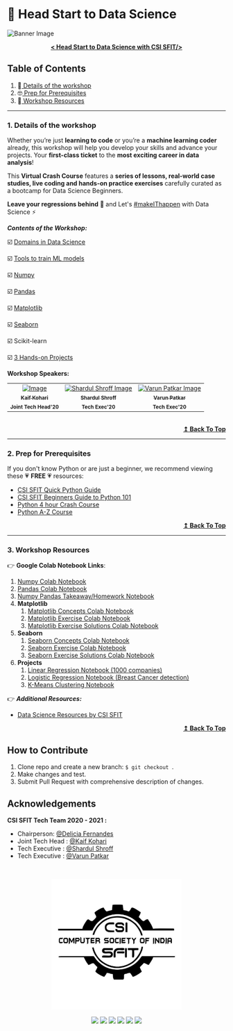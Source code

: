 
# 🤖 Head Start to Data Science 
<img src="https://media.istockphoto.com/photos/robot-with-education-hud-picture-id966248982?k=6&m=966248982&s=612x612&w=0&h=n4MgcVUV2D6kXpJGCyIMIgFuqsi63DkzjiwWQi4n0aE="  width="800px;" alt="Banner Image">

<p align="center">
<b><u>< Head Start to Data Science with CSI SFIT/></u></b><br>
</p>

## <a name="table-of-contents">Table of Contents</a>
1. 🥰<a href="#Details of the workshop"> Details of the workshop</a>
2. 🤓<a href="#Prep for Prerequisites"> Prep for Prerequisites</a>
3. 🤩<a href="#Workshop Resources"> Workshop Resources</a>
---
### <a name="Details of the workshop">1. Details of the workshop</a>
Whether you’re just **learning to code** or you’re a **machine learning coder** already, this workshop will help you develop your skills and advance your projects. Your **first-class ticket** to the **most exciting career in data analysis**!

This **Virtual Crash Course** features a **series of lessons, real-world case studies, live coding and hands-on practice exercises** carefully curated as a bootcamp for Data Science Beginners. 

**Leave your regressions behind** 🙈 and Let's [#makeIThappen](https://www.instagram.com/csi_sfit/) with Data Science :zap:

_**Contents of the Workshop:**_

☑️ [Domains in Data Science](https://docs.google.com/presentation/d/1JzsQzMAZZik_Ynvoz4_jEQrkKTm412lYUNbQHy5clJY/edit?usp=sharing)

☑️ [Tools to train ML models](https://docs.google.com/presentation/d/1JzsQzMAZZik_Ynvoz4_jEQrkKTm412lYUNbQHy5clJY/edit?usp=sharing)

☑️ [Numpy](https://github.com/CSI-SFIT/Head-Start-to-Data-Science/tree/main/1-Numpy)

☑️ [Pandas ](https://github.com/CSI-SFIT/Head-Start-to-Data-Science/tree/main/2-Pandas)

☑️ [Matplotlib](https://github.com/CSI-SFIT/Head-Start-to-Data-Science/tree/main/3-Matplotlib)

☑️ [Seaborn](https://github.com/CSI-SFIT/Head-Start-to-Data-Science/tree/main/4-Seaborn)

☑️ Scikit-learn

☑️ [3 Hands-on Projects](https://github.com/CSI-SFIT/Head-Start-to-Data-Science/tree/main/5-Projects)

<b>Workshop Speakers:</b>
<table>
<td align="center">
	<a href="https://github.com/Kaif10"><img src="https://avatars.githubusercontent.com/u/57802881?s=400&u=ff3f406e4706577e23d77a68e577579203346e93&v=4" width="100px;" alt=" Image"/><br>
	<sub><b>Kaif Kohari</b></sub></a><br/>
	<sub><b>Joint Tech Head'20</b></sub><br/>
</td>
<td align="center">
	<a href="https://github.com/shardul1501"><img src="https://avatars.githubusercontent.com/u/62711584?s=400&v=4" width="100px;" alt="Shardul Shroff Image"/><br>
	<sub><b>Shardul Shroff</b></sub></a><br/>
	<sub><b>Tech Exec'20</b></sub><br/>
</td>
<td align="center">
	<a href="https://github.com/Varun-Patkar"><img src="https://avatars.githubusercontent.com/u/50433487?s=400&u=62940f86ba5133b466ae7a412404b60743d3447c&v=4" width="100px;" alt="Varun Patkar Image"/><br>
	<sub><b>Varun Patkar</b></sub></a><br/>
	<sub><b>Tech Exec'20</b></sub><br/>
</td>
</table>
<br>

<div align="right">
    <b><a href="#table-of-contents">↥ Back To Top</a></b>
</div>

---
### <a name="Prep for Prerequisites">2. Prep for Prerequisites</a>

If you don't know Python or are just a beginner, we recommend viewing these 💗 **FREE** 💗 resources:
- [CSI SFIT Quick Python Guide](https://www.instagram.com/csi_sfit/guide/all-about-python/17852391890414392/?igshid=vumd6yq5esjr)
- [CSI SFIT Beginners Guide to Python 101](https://github.com/CSI-SFIT/Beginners-Guide-to-Python-101)
- [Python 4 hour Crash Course](https://youtu.be/rfscVS0vtbw)
- [Python A-Z Course](https://youtube.com/playlist?list=PL-osiE80TeTt2d9bfVyTiXJA-UTHn6WwU)

<div align="right">
    <b><a href="#table-of-contents">↥ Back To Top</a></b>
</div>

---
### <a name="Workshop Resources">3. Workshop Resources</a>

👉 **Google Colab Notebook Links**:
1. [Numpy Colab Notebook](https://colab.research.google.com/drive/1lt1w-wB7gAAROdnw-UZ7qGX_Gw0XAhdu?usp=sharing)
2. [Pandas Colab Notebook](https://colab.research.google.com/drive/1FfZZc6H4AbQyuUgs7vgCMylHrBnSoU6M?usp=sharing)
3. [Numpy Pandas Takeaway/Homework Notebook](https://colab.research.google.com/drive/1d6WE4dUocj0oxgtFVJ_oZCYOY3cIEXbC?usp=sharing)
4. **Matplotlib**
    1. [Matplotlib Concepts Colab Notebook](https://colab.research.google.com/drive/1Oneno6TP6i_DgsCQ506oXj9uQnPrPfdj?usp=sharing)
    2. [Matplotlib Exercise Colab Notebook](https://colab.research.google.com/drive/1mSOmPtIqPylnd5sZoWXD8Jn-iscT346E?usp=sharing)
    3. [Matplotlib Exercise Solutions Colab Notebook](https://colab.research.google.com/drive/14r8N8raoAHImD1Jy2f-yPhOs0cxrvPcv?usp=sharing)
5. **Seaborn**
    1. [Seaborn Concepts Colab Notebook](https://colab.research.google.com/drive/1iCQk8fbKxYIBD53vQrRj0ekJkvoQXOn9?usp=sharing)
    2. [Seaborn Exercise Colab Notebook](https://colab.research.google.com/drive/1yfpW14uAFd-1aVECt0vIphUTS7sXUwyu?usp=sharing)
    3. [Seaborn Exercise Solutions Colab Notebook](https://colab.research.google.com/drive/10IuHAdT4QPwaICJowri8yb_jcILKedgT?usp=sharing)
6. **Projects**
    1. [Linear Regression Notebook (1000 companies)](https://colab.research.google.com/drive/1U-YrmtfbB3ZcdxuQBnyhxGoTtGD7Wvzc?usp=sharing)
    2. [Logistic Regression Notebook (Breast Cancer detection)](https://colab.research.google.com/drive/10HrpnUadW0TxOO56Xtbka8llhvdcTeJi?usp=sharing)
    3. [K-Means Clustering Notebook](https://colab.research.google.com/drive/1MdchVxF6zN4ppghPvM5TG6ORKpIFaTjy?usp=sharing)
   
👉 _**Additional Resources:**_
- [Data Science Resources by CSI SFIT](https://github.com/CSI-SFIT/Data-Science-Resources)

<div align="right">
    <b><a href="#table-of-contents">↥ Back To Top</a></b>
</div>

**How to Contribute**
---
1. Clone repo and create a new branch: `$ git checkout `.
2. Make changes and test.
3. Submit Pull Request with comprehensive description of changes.

**Acknowledgements**
---

**CSI SFIT Tech Team 2020 - 2021 :**
+ Chairperson: [@Delicia Fernandes](https://github.com/deliciafernandes)
+ Joint Tech Head : [@Kaif Kohari](https://github.com/Kaif10)
+ Tech Executive : [@Shardul Shroff](https://github.com/shardul1501)
+ Tech Executive : [@Varun Patkar](https://github.com/Varun-Patkar)

<br>
<p align="center">
  <a href="https://www.csi.sfit.ac.in/">
    <img src="https://raw.githubusercontent.com/CSI-SFIT/Getting-Started-With-Hacktoberfest/main/Images/CSI_Logo.png"
         alt="csi_logo" width="300" height="300">
  </a>
</p>

<div align="center">
  <a href="https://www.instagram.com/csi_sfit/" target="_blank"><img src="https://img.icons8.com/fluent/48/000000/instagram-new.png"/></a>
  <a href="https://twitter.com/csi_sfit" target="_blank"><img src="https://img.icons8.com/fluent/48/000000/twitter.png"/></a>
  <a href="https://www.facebook.com/csi.sfit" target="_blank"><img src="https://img.icons8.com/fluent/48/000000/facebook-new.png"/></a>
  <a href="https://www.youtube.com/channel/UC7fiMWl2n3BXDQCKk3blUMA?sub_confirmation=1" target="_blank"><img src="https://img.icons8.com/color/48/000000/youtube-play.png"/></a>
  <a href="https://discord.gg/WRgX3WV" target="_blank"><img src="https://img.icons8.com/color/48/000000/discord-new-logo.png"/></a>
  <a href="mailto: csi@sfit.ac.in" target="_blank"><img src="https://img.icons8.com/fluent/48/000000/gmail.png"/></a>
</div>
